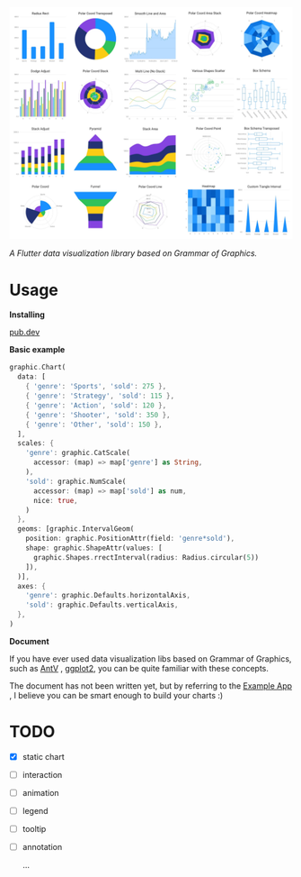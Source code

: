 ![examples](./devdoc/examples.jpg)



*A Flutter data visualization library based on Grammar of Graphics.*



# Usage

**Installing**

[pub.dev](https://pub.dev/packages/graphic/install) 

**Basic example**

```dart
graphic.Chart(
  data: [
    { 'genre': 'Sports', 'sold': 275 },
    { 'genre': 'Strategy', 'sold': 115 },
    { 'genre': 'Action', 'sold': 120 },
    { 'genre': 'Shooter', 'sold': 350 },
    { 'genre': 'Other', 'sold': 150 },
  ],
  scales: {
    'genre': graphic.CatScale(
      accessor: (map) => map['genre'] as String,
    ),
    'sold': graphic.NumScale(
      accessor: (map) => map['sold'] as num,
      nice: true,
    )
  },
  geoms: [graphic.IntervalGeom(
    position: graphic.PositionAttr(field: 'genre*sold'),
    shape: graphic.ShapeAttr(values: [
      graphic.Shapes.rrectInterval(radius: Radius.circular(5))
    ]),
  )],
  axes: {
    'genre': graphic.Defaults.horizontalAxis,
    'sold': graphic.Defaults.verticalAxis,
  },
)
```

**Document**

If you have ever used data visualization libs based on Grammar of Graphics, such as [AntV](https://antv.vision/en) , [ggplot2](https://ggplot2.tidyverse.org/), you can be quite familiar with these concepts.

The document has not been written yet, but by referring to the [Example App](https://github.com/entronad/graphic/tree/master/example) , I believe you can be smart enough to build your charts :)

# TODO

- [x] static chart

- [ ] interaction

- [ ] animation

- [ ] legend

- [ ] tooltip

- [ ] annotation

  ...
